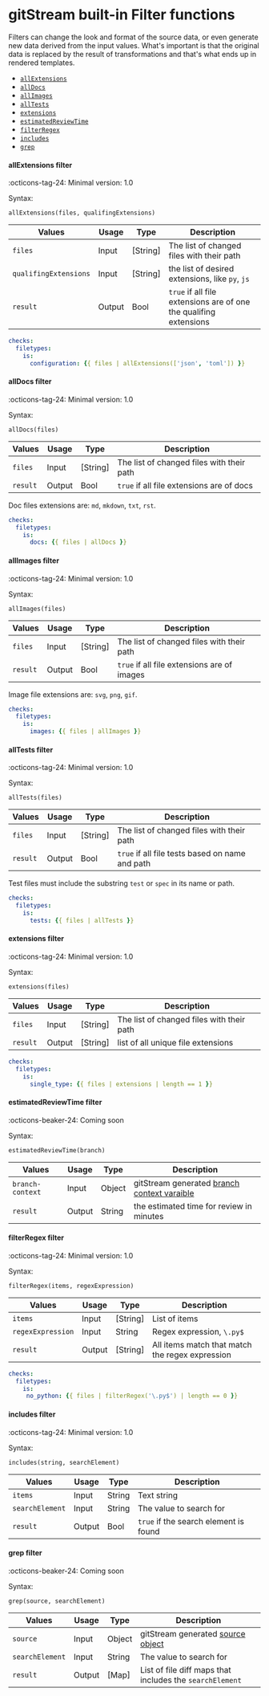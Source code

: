 # gitStream built-in Filter functions

Filters can change the look and format of the source data, or even generate new data derived 
from the input values. What's important is that the original data is replaced by the result 
of transformations and that's what ends up in rendered templates.

- [`allExtensions`](#allExtensions-filter)
- [`allDocs`](#allDocs-filter)
- [`allImages`](#allImages-filter)
- [`allTests`](#allTests-filter)
- [`extensions`](#extensions-filter)
- [`estimatedReviewTime`](#estimatedReviewTime-filter)
- [`filterRegex`](#filterRegex-filter)
- [`includes`](#includes-filter)
- [`grep`](#grep-filter)

#### allExtensions filter

:octicons-tag-24: Minimal version: 1.0

Syntax: 
```
allExtensions(files, qualifingExtensions)
```

| Values                 | Usage   | Type      | Description                                     |
| ---------------------- | --------|-----------|------------------------------------------------ |
| `files`                | Input   | [String]  | The list of changed files with their path       |
| `qualifingExtensions`  | Input   | [String]  | the list of desired extensions, like `py`, `js` |
| `result`               | Output  | Bool      | `true` if all file extensions are of one the qualifing extensions |

```yaml
checks:
  filetypes:
    is:
      configuration: {{ files | allExtensions(['json', 'toml']) }}
```

#### allDocs filter

:octicons-tag-24: Minimal version: 1.0

Syntax: 
```
allDocs(files)
```

| Values                 | Usage    | Type      | Description                                     |
| ---------------------- | ---------|-----------|------------------------------------------------ |
| `files`                | Input    | [String]  | The list of changed files with their path       |
| `result`               | Output   | Bool      | `true` if all file extensions are of docs       |

Doc files extensions are: `md`, `mkdown`, `txt`, `rst`.

```yaml
checks:
  filetypes:
    is:
      docs: {{ files | allDocs }}
```

#### allImages filter

:octicons-tag-24: Minimal version: 1.0

Syntax: 
```
allImages(files)
```

| Values                 | Usage    | Type      | Description                                     |
| ---------------------- | ---------|-----------|------------------------------------------------ |
| `files`                | Input    | [String]  | The list of changed files with their path       |
| `result`               | Output   | Bool      | `true` if all file extensions are of images     |

Image file extensions are: `svg`, `png`, `gif`.

```yaml
checks:
  filetypes:
    is:
      images: {{ files | allImages }}
```

#### allTests filter

:octicons-tag-24: Minimal version: 1.0

Syntax: 
```
allTests(files)
```

| Values                 | Usage    | Type      | Description                                     |
| ---------------------- | ---------|-----------|------------------------------------------------ |
| `files`                | Input    | [String]  | The list of changed files with their path       |
| `result`               | Output   | Bool      | `true` if all file tests based on name and path |

Test files must include the substring `test` or `spec` in its name or path.

```yaml
checks:
  filetypes:
    is:
      tests: {{ files | allTests }}
```

#### extensions filter

:octicons-tag-24: Minimal version: 1.0

Syntax: 
```
extensions(files)
```

| Values                 | Usage    | Type      | Description                                     |
| ---------------------- | ---------|-----------|------------------------------------------------ |
| `files`                | Input    | [String]  | The list of changed files with their path       |
| `result`               | Output   | [String]  | list of all unique file extensions              |

```yaml
checks:
  filetypes:
    is:
      single_type: {{ files | extensions | length == 1 }}
```

#### estimatedReviewTime filter

:octicons-beaker-24: Coming soon

Syntax: 
```
estimatedReviewTime(branch)
```

| Values                 | Usage    | Type      | Description                                     |
| ---------------------- | ---------|-----------|------------------------------------------------ |
| `branch-context`       | Input    | Object    | gitStream generated [branch context varaible](20_reference#branch-context) |
| `result`               | Output   | String    | the estimated time for review in minutes |

#### filterRegex filter

:octicons-tag-24: Minimal version: 1.0

Syntax: 
```
filterRegex(items, regexExpression)
```

| Values        | Usage    | Type      | Description                                     |
| ------------- | ---------|-----------|------------------------------------------------ |
| `items`       | Input    | [String]  | List of items                                   |
| `regexExpression` | Input    | String    | Regex expression, `\.py$`                           |
| `result`      | Output   | [String]      | All items match that match the regex expression      |

```yaml
checks:
  filetypes:
    is:
     no_python: {{ files | filterRegex('\.py$') | length == 0 }}
```

#### includes filter

:octicons-tag-24: Minimal version: 1.0

Syntax: 
```
includes(string, searchElement)
```

| Values          | Usage    | Type      | Description                                     |
| ----------------| ---------|-----------|------------------------------------------------ |
| `items`         | Input    | String    | Text string                                     |
| `searchElement` | Input    | String    | The value to search for                         |
| `result`        | Output   | Bool      | `true` if the search element is found           |

####  grep filter

:octicons-beaker-24: Coming soon

Syntax: 
```
grep(source, searchElement)
```

| Values          | Usage  | Type   | Description                                     |
|-----------------|--------|--------|------------------------------------------------ |
| `source`        | Input  | Object | gitStream generated [source object](20_reference#source-context) |
| `searchElement` | Input  | String | The value to search for                                   |
| `result`        | Output | [Map]  | List of file diff maps that includes the `searchElement`   |
